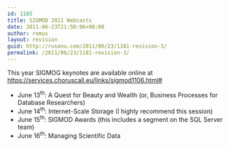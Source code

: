 ```yaml
---
id: 1185
title: SIGMOD 2011 Webcasts
date: 2011-06-23T21:50:06+00:00
author: remus
layout: revision
guid: http://rusanu.com/2011/06/23/1181-revision-3/
permalink: /2011/06/23/1181-revision-3/
---
```

This year SIGMOG keynotes are available online at <https://services.choruscall.eu/links/sigmod1106.html#>

  * June 13<sup>th</sup>: A Quest for Beauty and Wealth (or, Business Processes for Database Researchers)
  * June 14<sup>th</sup>: Internet-Scale Storage (I highly recommend this session)
  * June 15<sup>th</sup>: SIGMOD Awards (this includes a segment on the SQL Server team)
  * June 16<sup>th</sup>: Managing Scientific Data